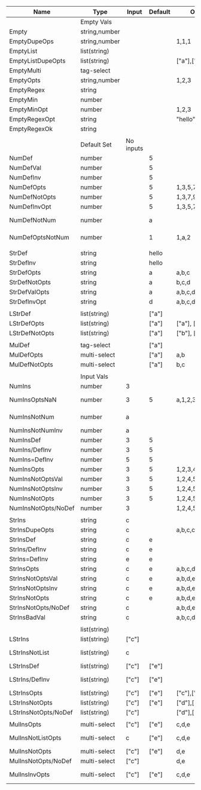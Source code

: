 | Name                 | Type          | Input     | Default | Options           | Validation | -> | Output | Optional | ErrorCreate     |
|----------------------|---------------|-----------|---------|-------------------|------------|----|--------|----------|-----------------|
|                      | Empty Vals    |           |         |                   |            |    |        |          |                 |
| Empty                | string,number |           |         |                   |            |    | ""     | false    |                 |
| EmptyDupeOps         | string,number |           |         | 1,1,1             |            |    |        |          | unique          |
| EmptyList            | list(string)  |           |         |                   |            |    | ""     | false    |                 |
| EmptyListDupeOpts    | list(string)  |           |         | ["a"],["a"]       |            |    |        |          | unique          |
| EmptyMulti           | tag-select    |           |         |                   |            |    | ""     | false    |                 |
| EmptyOpts            | string,number |           |         | 1,2,3             |            |    | ""     | false    |                 |
| EmptyRegex           | string        |           |         |                   | world      |    |        |          | regex error     |
| EmptyMin             | number        |           |         |                   | 1-10       |    |        |          | 1 <  < 10       |
| EmptyMinOpt          | number        |           |         | 1,2,3             | 2-5        |    |        |          | valid option    |
| EmptyRegexOpt        | string        |           |         | "hello","goodbye" | goodbye    |    |        |          | valid option    |
| EmptyRegexOk         | string        |           |         |                   | .*         |    | ""     | false    |                 |
|                      |               |           |         |                   |            |    |        |          |                 |
|                      | Default Set   | No inputs |         |                   |            |    |        |          |                 |
| NumDef               | number        |           | 5       |                   |            |    | 5      | true     |                 |
| NumDefVal            | number        |           | 5       |                   | 3-7        |    | 5      | true     |                 |
| NumDefInv            | number        |           | 5       |                   | 10-        |    |        |          | 10 < 5 < 0      |
| NumDefOpts           | number        |           | 5       | 1,3,5,7           | 2-6        |    | 5      | true     |                 |
| NumDefNotOpts        | number        |           | 5       | 1,3,7,9           | 2-6        |    |        |          | valid option    |
| NumDefInvOpt         | number        |           | 5       | 1,3,5,7           | 6-10       |    |        |          | 6 < 5 < 10      |
| NumDefNotNum         | number        |           | a       |                   |            |    |        |          | type "number"   |
| NumDefOptsNotNum     | number        |           | 1       | 1,a,2             |            |    |        |          | type "number"   |
|                      |               |           |         |                   |            |    |        |          |                 |
| StrDef               | string        |           | hello   |                   |            |    | hello  | true     |                 |
| StrDefInv            | string        |           | hello   |                   | world      |    |        |          | regex error     |
| StrDefOpts           | string        |           | a       | a,b,c             |            |    | a      | true     |                 |
| StrDefNotOpts        | string        |           | a       | b,c,d             |            |    |        |          | valid option    |
| StrDefValOpts        | string        |           | a       | a,b,c,d,e,f       | [a-c]      |    | a      | true     |                 |
| StrDefInvOpt         | string        |           | d       | a,b,c,d,e,f       | [a-c]      |    |        |          | regex error     |
|                      |               |           |         |                   |            |    |        |          |                 |
| LStrDef              | list(string)  |           | ["a"]   |                   |            |    | ["a"]  | true     |                 |
| LStrDefOpts          | list(string)  |           | ["a"]   | ["a"], ["b"]      |            |    | ["a"]  | true     |                 |
| LStrDefNotOpts       | list(string)  |           | ["a"]   | ["b"], ["c"]      |            |    |        |          | valid option    |
|                      |               |           |         |                   |            |    |        |          |                 |
| MulDef               | tag-select    |           | ["a"]   |                   |            |    | ["a"]  | true     |                 |
| MulDefOpts           | multi-select  |           | ["a"]   | a,b               |            |    | ["a"]  | true     |                 |
| MulDefNotOpts        | multi-select  |           | ["a"]   | b,c               |            |    |        |          | valid option    |
|                      |               |           |         |                   |            |    |        |          |                 |
|                      | Input Vals    |           |         |                   |            |    |        |          |                 |
| NumIns               | number        | 3         |         |                   |            |    | 3      | false    |                 |
| NumInsOptsNaN        | number        | 3         | 5       | a,1,2,3,4,5       | 1-3        |    |        |          | type "number"   |
| NumInsNotNum         | number        | a         |         |                   |            |    |        |          | type "number"   |
| NumInsNotNumInv      | number        | a         |         |                   | 1-3        |    |        |          | 1 < a < 3       |
| NumInsDef            | number        | 3         | 5       |                   |            |    | 3      | true     |                 |
| NumIns/DefInv        | number        | 3         | 5       |                   | 1-3        |    | 3      | true     |                 |
| NumIns=DefInv        | number        | 5         | 5       |                   | 1-3        |    |        |          | 1 < 5 < 3       |
| NumInsOpts           | number        | 3         | 5       | 1,2,3,4,5         | 1-3        |    | 3      | true     |                 |
| NumInsNotOptsVal     | number        | 3         | 5       | 1,2,4,5           | 1-3        |    |        |          | valid option    |
| NumInsNotOptsInv     | number        | 3         | 5       | 1,2,4,5           | 1-2        |    |        | true     | valid option    |
| NumInsNotOpts        | number        | 3         | 5       | 1,2,4,5           |            |    |        |          | valid option    |
| NumInsNotOpts/NoDef  | number        | 3         |         | 1,2,4,5           |            |    |        |          | valid option    |
|                      |               |           |         |                   |            |    |        |          |                 |
| StrIns               | string        | c         |         |                   |            |    | c      | false    |                 |
| StrInsDupeOpts       | string        | c         |         | a,b,c,c           |            |    |        |          | unique          |
| StrInsDef            | string        | c         | e       |                   |            |    | c      | true     |                 |
| StrIns/DefInv        | string        | c         | e       |                   | [a-c]      |    | c      | true     |                 |
| StrIns=DefInv        | string        | e         | e       |                   | [a-c]      |    |        |          | regex error     |
| StrInsOpts           | string        | c         | e       | a,b,c,d,e         | [a-c]      |    | c      | true     |                 |
| StrInsNotOptsVal     | string        | c         | e       | a,b,d,e           | [a-c]      |    |        |          | valid option    |
| StrInsNotOptsInv     | string        | c         | e       | a,b,d,e           | [a-b]      |    |        |          | valid option    |
| StrInsNotOpts        | string        | c         | e       | a,b,d,e           |            |    |        |          | valid option    |
| StrInsNotOpts/NoDef  | string        | c         |         | a,b,d,e           |            |    |        |          | valid option    |
| StrInsBadVal         | string        | c         |         | a,b,c,d,e         | 1-10       |    |        |          | min cannot      |
|                      |               |           |         |                   |            |    |        |          |                 |
|                      | list(string)  |           |         |                   |            |    |        |          |                 |
| LStrIns              | list(string)  | ["c"]     |         |                   |            |    | ["c"]  | false    |                 |
| LStrInsNotList       | list(string)  | c         |         |                   |            |    |        |          | list of strings |
| LStrInsDef           | list(string)  | ["c"]     | ["e"]   |                   |            |    | ["c"]  | true     |                 |
| LStrIns/DefInv       | list(string)  | ["c"]     | ["e"]   |                   | [a-c]      |    |        |          | regex cannot    |
| LStrInsOpts          | list(string)  | ["c"]     | ["e"]   | ["c"],["d"],["e"] |            |    | ["c"]  | true     |                 |
| LStrInsNotOpts       | list(string)  | ["c"]     | ["e"]   | ["d"],["e"]       |            |    |        |          | valid option    |
| LStrInsNotOpts/NoDef | list(string)  | ["c"]     |         | ["d"],["e"]       |            |    |        |          | valid option    |
|                      |               |           |         |                   |            |    |        |          |                 |
| MulInsOpts           | multi-select  | ["c"]     | ["e"]   | c,d,e             |            |    | ["c"]  | true     |                 |
| MulInsNotListOpts    | multi-select  | c         | ["e"]   | c,d,e             |            |    |        |          | json encoded    |
| MulInsNotOpts        | multi-select  | ["c"]     | ["e"]   | d,e               |            |    |        |          | valid option    |
| MulInsNotOpts/NoDef  | multi-select  | ["c"]     |         | d,e               |            |    |        |          | valid option    |
| MulInsInvOpts        | multi-select  | ["c"]     | ["e"]   | c,d,e             | [a-c]      |    |        |          | regex cannot    |